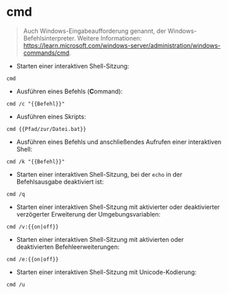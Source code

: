 # cmd

> Auch Windows-Eingabeaufforderung genannt, der Windows-Befehlsinterpreter.
> Weitere Informationen: <https://learn.microsoft.com/windows-server/administration/windows-commands/cmd>.

- Starten einer interaktiven Shell-Sitzung:

`cmd`

- Ausführen eines Befehls (**C**ommand):

`cmd /c "{{Befehl}}"`

- Ausführen eines Skripts:

`cmd {{Pfad/zur/Datei.bat}}`

- Ausführen eines Befehls und anschließendes Aufrufen einer interaktiven Shell:

`cmd /k "{{Befehl}}"`

- Starten einer interaktiven Shell-Sitzung, bei der `echo` in der Befehlsausgabe deaktiviert ist:

`cmd /q`

- Starten einer interaktiven Shell-Sitzung mit aktivierter oder deaktivierter verzögerter Erweiterung der Umgebungsvariablen:

`cmd /v:{{on|off}}`

- Starten einer interaktiven Shell-Sitzung mit aktivierten oder deaktivierten Befehleerweiterungen:

`cmd /e:{{on|off}}`

- Starten einer interaktiven Shell-Sitzung mit Unicode-Kodierung:

`cmd /u`
